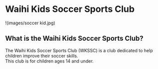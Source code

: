 # Waihi Kids Soccer Sports Club

!(images/soccer kid.jpg)

## What is the Waihi Kids Soccer Sports Club?

The Waihi Kids Soccer Sports Club (WKSSC) is a club dedicated to help children improve their soccer skills.
<br>This club is for children ages 14 and under.
<br>
<br>
## 
